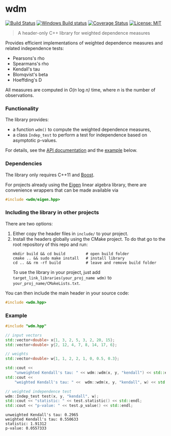 # wdm

[![Build Status](https://travis-ci.org/tnagler/wdm.svg?branch=master)](https://travis-ci.org/tnagler/wdm)
[![Windows Build status](http://ci.appveyor.com/api/projects/status/github/tnagler/wdm?branch=master&svg=true)](https://ci.appveyor.com/project/tnagler/wdm/branch/master)
[![Coverage Status](https://img.shields.io/codecov/c/github/tnagler/wdm/master.svg)](https://codecov.io/github/tnagler/wdm?branch=master)
[![License: MIT](https://img.shields.io/badge/License-MIT-yellow.svg)](https://opensource.org/licenses/MIT)

> A header-only C++ library for weighted dependence measures

Provides efficient implementations of weighted dependence measures and related 
independence tests:

   * Pearsons's rho
   * Spearmans's rho
   * Kendall's tau
   * Blomqvist's beta
   * Hoeffding's D
 
All measures are computed in *O(n* log *n)* time, where *n* is the number of 
observations.

### Functionality

The library provides:

   * a function `wdm()` to compute the weighted dependence measures,
   * a class `Indep_test` to perform a test for independence based on asymptotic
     p-values.

For details, see the [API documentation](https://tnagler.github.io/wdm/) 
and the [example](#example) below.

### Dependencies

The library only requires C++11 and [Boost](https://www.boost.org/). 

For projects already using the [Eigen](https://eigen.tuxfamily.org) linear 
algebra library, there are convenience wrappers that can be made available via 
``` cpp
#include <wdm/eigen.hpp>
``` 

### Including the library in other projects

There are two options: 

1. Either copy the header files in `include/` to your project.
2. Install the headers globally using the CMake project. To do that go to the 
   root repository of this repo and run:
   ```shell
   mkdir build && cd build         # open build folder
   cmake .. && sudo make install   # install library
   cd .. && rm -rf build           # leave and remove build folder
   ```
   To use the library in your project, just add 
   `target_link_libraries(your_proj_name wdm)` to `your_proj_name/CMakeLists.txt`.

You can then include the main header in your source code:
``` cpp
#include <wdm.hpp>
``` 

### Example

``` cpp
#include "wdm.hpp"

// input vectors
std::vector<double> x{1, 3, 2, 5, 3, 2, 20, 15};
std::vector<double> y{2, 12, 4, 7, 8, 14, 17, 6};

// weights
std::vector<double> w{1, 1, 2, 2, 1, 0, 0.5, 0.3};

std::cout <<
    "unweighted Kendall's tau: " << wdm::wdm(x, y, "kendall") << std::endl;
std::cout <<
    "weighted Kendall's tau: " <<  wdm::wdm(x, y, "kendall", w) << std::endl;

// weighted independence test
wdm::Indep_test test(x, y, "kendall", w);
std::cout << "statistic: " << test.statistic() << std::endl;
std::cout << "p-value: " << test.p_value() << std::endl;
```
```
unweighted Kendall's tau: 0.2965
weighted Kendall's tau: 0.550633
statistic: 1.91312
p-value: 0.0557333
```
